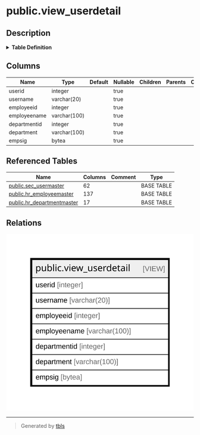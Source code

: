 # public.view_userdetail

## Description

<details>
<summary><strong>Table Definition</strong></summary>

```sql
CREATE VIEW view_userdetail AS (
 SELECT sec_usermaster.id AS userid,
    sec_usermaster.username,
    sec_usermaster.employeeid,
    hr_employeemaster.employeename,
    hr_employeemaster.departmentid,
    hr_departmentmaster.department,
    hr_employeemaster.empsig
   FROM ((sec_usermaster
     LEFT JOIN hr_employeemaster ON ((sec_usermaster.employeeid = hr_employeemaster.employeeid)))
     LEFT JOIN hr_departmentmaster ON ((hr_employeemaster.departmentid = hr_departmentmaster.departmentid)))
)
```

</details>

## Columns

| Name | Type | Default | Nullable | Children | Parents | Comment |
| ---- | ---- | ------- | -------- | -------- | ------- | ------- |
| userid | integer |  | true |  |  |  |
| username | varchar(20) |  | true |  |  |  |
| employeeid | integer |  | true |  |  |  |
| employeename | varchar(100) |  | true |  |  |  |
| departmentid | integer |  | true |  |  |  |
| department | varchar(100) |  | true |  |  |  |
| empsig | bytea |  | true |  |  |  |

## Referenced Tables

| Name | Columns | Comment | Type |
| ---- | ------- | ------- | ---- |
| [public.sec_usermaster](public.sec_usermaster.md) | 62 |  | BASE TABLE |
| [public.hr_employeemaster](public.hr_employeemaster.md) | 137 |  | BASE TABLE |
| [public.hr_departmentmaster](public.hr_departmentmaster.md) | 17 |  | BASE TABLE |

## Relations

![er](public.view_userdetail.svg)

---

> Generated by [tbls](https://github.com/k1LoW/tbls)
